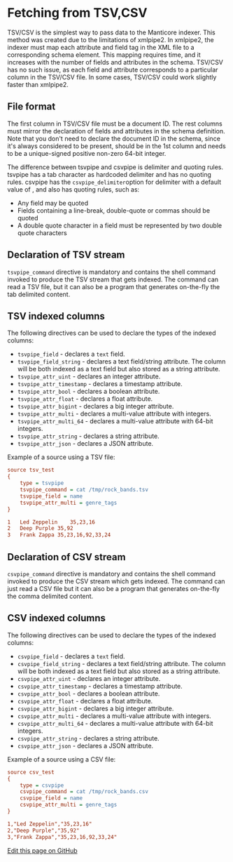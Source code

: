 # Fetching from TSV,CSV 

TSV/CSV is the simplest way to pass data to the Manticore indexer. This method was created due to the limitations of xmlpipe2. In xmlpipe2, the indexer must map each attribute and field tag in the XML file to a corresponding schema element. This mapping requires time, and it increases with the number of fields and attributes in the schema. TSV/CSV has no such issue, as each field and attribute corresponds to a particular column in the TSV/CSV file. In some cases, TSV/CSV could work slightly faster than xmlpipe2.

## File format
The first column in TSV/CSV file must be a document ID. The rest columns must mirror the declaration of fields and attributes in the schema definition. Note that you don't need to declare the document ID in the schema, since it's always considered to be present, should be in the 1st column and needs to be a unique-signed positive non-zero 64-bit integer.

The difference between tsvpipe and csvpipe is delimiter and quoting rules. tsvpipe has a tab character as hardcoded delimiter and has no quoting rules. csvpipe has the  `csvpipe_delimiter`option for delimiter with a default value of , and also has quoting rules, such as:

* Any field may be quoted
* Fields containing a line-break, double-quote or commas should be quoted
* A double quote character in a field must be represented by two double quote characters

## Declaration of TSV stream
`tsvpipe_command` directive is mandatory and contains the shell command invoked to produce the TSV stream that gets indexed. The command can read a TSV file, but it can also be a program that generates on-the-fly the tab delimited content.

##  TSV indexed columns 

The following directives can be used to declare the types of the indexed columns:

* `tsvpipe_field` -  declares a `text` field. 
* `tsvpipe_field_string` - declares a text field/string attribute. The column will be both indexed as a text field but also stored as a string attribute.
* `tsvpipe_attr_uint` - declares an integer attribute. 
* `tsvpipe_attr_timestamp` - declares a timestamp attribute.
* `tsvpipe_attr_bool` -  declares a boolean attribute.
* `tsvpipe_attr_float` - declares a float attribute.
* `tsvpipe_attr_bigint` - declares a big integer attribute.
* `tsvpipe_attr_multi` - declares a multi-value attribute with integers.
* `tsvpipe_attr_multi_64` - declares a multi-value attribute with 64-bit integers.
* `tsvpipe_attr_string` - declares a string attribute. 
* `tsvpipe_attr_json` - declares a JSON attribute.


Example of a source using a TSV file:

```ini
source tsv_test
{
    type = tsvpipe
    tsvpipe_command = cat /tmp/rock_bands.tsv
    tsvpipe_field = name
    tsvpipe_attr_multi = genre_tags
}
```

```ini
1   Led Zeppelin    35,23,16
2   Deep Purple 35,92
3   Frank Zappa 35,23,16,92,33,24
```

## Declaration of CSV stream
`csvpipe_command` directive is mandatory and contains the shell command invoked to produce the CSV stream which gets indexed. The command can just read a CSV file but it can also be a program that generates on-the-fly the comma delimited content.

##  CSV indexed columns

The following directives can be used to declare the types of the indexed columns:

* `csvpipe_field` -  declares a `text` field. 
* `csvpipe_field_string` - declares a text field/string attribute. The column will be both indexed as a text field but also stored as a string attribute.
* `csvpipe_attr_uint` - declares an integer attribute. 
* `csvpipe_attr_timestamp` - declares a timestamp attribute.
* `csvpipe_attr_bool` -  declares a boolean attribute.
* `csvpipe_attr_float` - declares a float attribute.
* `csvpipe_attr_bigint` - declares a big integer attribute.
* `csvpipe_attr_multi` - declares a multi-value attribute with integers.
* `csvpipe_attr_multi_64` - declares a multi-value attribute with 64-bit integers.
* `csvpipe_attr_string` - declares a string attribute.
* `csvpipe_attr_json` - declares a JSON attribute.

Example of a source using a CSV file:

```ini
source csv_test
{
    type = csvpipe
    csvpipe_command = cat /tmp/rock_bands.csv
    csvpipe_field = name
    csvpipe_attr_multi = genre_tags
}
```

```ini
1,"Led Zeppelin","35,23,16"
2,"Deep Purple","35,92"
3,"Frank Zappa","35,23,16,92,33,24"
```

[Edit this page on GitHub](https://github.com/manticoresoftware/manticoresearch/tree/master/manual/Data_creation_and_modification/Adding_data_from_external_storages/Fetching_from_CSV,TSV.md)

<!-- proofread -->